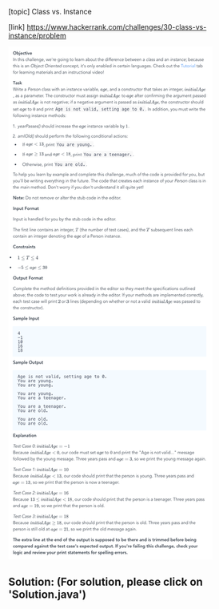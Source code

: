 [topic]
Class vs. Instance

[link]
https://www.hackerrank.com/challenges/30-class-vs-instance/problem



![Alt text](../../../../../../resources/thirty.days.of.code/question-4.png?raw=true "Title")

## Solution: (For solution, please click on 'Solution.java')